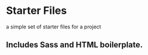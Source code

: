 # Starter Files 

a simple set of starter files for a project 

## Includes Sass and HTML boilerplate.

